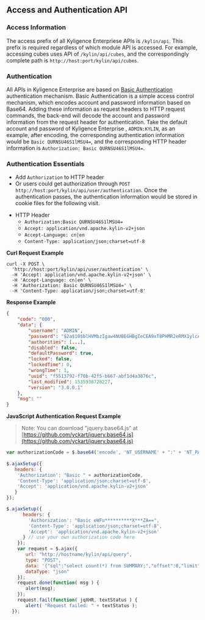 ## Access and Authentication API

### Access Information
The access prefix of all Kyligence Enterpriese APIs is `/kylin/api`. This prefix is required regardless of which module API is accessed. For example,  accessing cubes uses API of `/kylin/api/cubes`, and the correspondingly complete path is `http://host:port/kylin/api/cubes`.



### Authentication
All APIs in Kyligence Enterprise are based on [Basic Authentication](http://en.wikipedia.org/wiki/Basic_access_authentication) authentication mechanism. Basic Authentication is a simple access control mechanism, which encodes account and password information based on Base64. Adding these information as request headers to HTTP request commands,  the back-end will decode the account and password information from the request header for authentication. Take the default account and  password of  Kyligence Enterprise , `ADMIN:KYLIN`, as an example, after encoding, the corresponding authentication information would be `Basic QURNSU46S1lMSU4=`, and the corresponding HTTP header information is `Authorization: Basic QURNSU46S1lMSU4=`. 



### Authentication Essentials
* Add `Authorization` to HTTP header
* Or users could get authorization through `POST http://host:port/kylin/api/user/authentication`. Once the authentication passes, the authentication information would be stored in cookie files for the following visit. 


- HTTP Header
	- `Authorization:Basic QURNSU46S1lMSU4=`
	- `Accept: application/vnd.apache.kylin-v2+json`
	- `Accept-Language: cn|en`
	- `Content-Type: application/json;charset=utf-8`

**Curl Request Example**

```
curl -X POST \
  'http://host:port/kylin/api/user/authentication' \
  -H 'Accept: application/vnd.apache.kylin-v2+json' \
  -H 'Accept-Language: cn|en' \
  -H 'Authorization: Basic QURNSU46S1lMSU4=' \
  -H 'Content-Type: application/json;charset=utf-8'
```

**Response Example**

```JSON
{
    "code": "000",
    "data": {
        "username": "ADMIN",
        "password": "$2a$10$blHVMbzIgaw4NUBEGHBgIeCEA9xT8PHMR2eRMX1ylcA6GNEVD4RPS",
        "authorities": [...],
        "disabled": false,
        "defaultPassword": true,
        "locked": false,
        "lockedTime": 0,
        "wrongTime": 1,
        "uuid": "f5513792-f70b-42f5-b667-abf1d4a3876c",
        "last_modified": 1535938728227,
        "version": "3.0.0.1"
    },
    "msg": ""
}
```


**JavaScript Authentication Request Example**

> Note:  You can download "jquery.base64.js" at [https://github.com/yckart/jquery.base64.js](https://github.com/yckart/jquery.base64.js)

```javascript
var authorizationCode = $.base64('encode', 'NT_USERNAME' + ":" + 'NT_PASSWORD');
 
$.ajaxSetup({
   headers: { 
    'Authorization': "Basic " + authorizationCode, 
    'Content-Type': 'application/json;charset=utf-8',
    'Accept': 'application/vnd.apache.kylin-v2+json'
   }
});
```

```javascript
$.ajaxSetup({
      headers: { 
        'Authorization': "Basic eWFu**********X***ZA==",
        'Content-Type': 'application/json;charset=utf-8',
        'Accept': 'application/vnd.apache.kylin-v2+json'
      } // use your own authorization code here
    });
    var request = $.ajax({
       url: "http://hostname/kylin/api/query",
       type: "POST",
       data: '{"sql":"select count(*) from SUMMARY;","offset":0,"limit":50000,"acceptPartial":true,"project":"test"}',
       dataType: "json"
    });
    request.done(function( msg ) {
       alert(msg);
    }); 
    request.fail(function( jqXHR, textStatus ) {
       alert( "Request failed: " + textStatus );
  });
```

